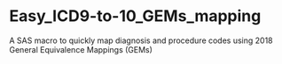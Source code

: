# Easy_ICD9-to-10_GEMs_mapping
A SAS macro to quickly map diagnosis and procedure codes using 2018 General Equivalence Mappings (GEMs)
